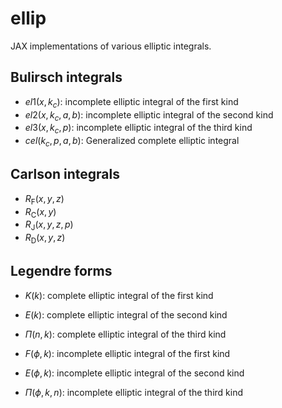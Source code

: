 # ellip

JAX implementations of various elliptic integrals. 

## Bulirsch integrals

* $el1(x, k_c)$: incomplete elliptic integral of the first kind
* $el2(x, k_c, a, b)$: incomplete elliptic integral of the second kind 
* $el3(x, k_c, p)$: incomplete elliptic integral of the third kind
* $cel(k_c, p, a, b)$: Generalized complete elliptic integral

## Carlson integrals

* $R_\mathrm{F}(x, y, z)$
* $R_\mathrm{C}(x, y)$
* $R_\mathrm{J}(x, y, z, p)$
* $R_\mathrm{D}(x, y, z)$

## Legendre forms 

* $K(k)$: complete elliptic integral of the first kind
* $E(k)$: complete elliptic integral of the second kind
* $\Pi(n, k)$: complete elliptic integral of the third kind

* $F(\phi, k)$: incomplete elliptic integral of the first kind
* $E(\phi, k)$: incomplete elliptic integral of the second kind
* $\Pi(\phi, k, n)$: incomplete elliptic integral of the third kind

